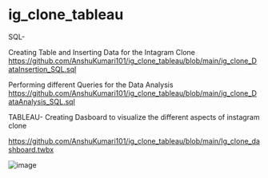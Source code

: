 # ig_clone_tableau

SQL- 

Creating Table and Inserting Data for the Intagram Clone
https://github.com/AnshuKumari101/ig_clone_tableau/blob/main/ig_clone_DataInsertion_SQL.sql

Performing different Queries for the Data Analysis
https://github.com/AnshuKumari101/ig_clone_tableau/blob/main/ig_clone_DataAnalysis_SQL.sql



TABLEAU-
Creating Dasboard to visualize the different aspects of instagram clone

https://github.com/AnshuKumari101/ig_clone_tableau/blob/main/Ig_clone_dashboard.twbx

![image](https://github.com/AnshuKumari101/ig_clone_tableau/assets/140114872/80b4fb60-32d3-4507-a0ad-8d2204157b74)
